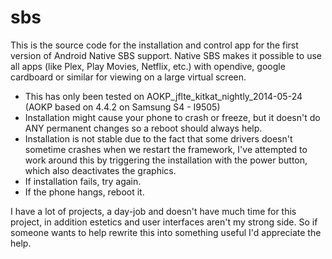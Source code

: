 sbs
===

This is the source code for the installation and control app for the first version of Android Native SBS support. Native SBS makes 
it possible to use all apps (like Plex, Play Movies, Netflix, etc.) with opendive, google cardboard or similar for viewing on a large virtual screen.

- This has only been tested on AOKP_jflte_kitkat_nightly_2014-05-24 (AOKP based on 4.4.2 on Samsung S4 - I9505)
- Installation might cause your phone to crash or freeze, but it doesn't do ANY permanent changes so a reboot should
  always help.
- Installation is not stable due to the fact that some drivers doesn't sometime crashes when we restart the framework, I've attempted
  to work around this by triggering the installation with the power button, which also deactivates the graphics.
- If installation fails, try again.
- If the phone hangs, reboot it.


I have a lot of projects, a day-job and doesn't have much time for this project, in addition estetics and user interfaces aren't my 
strong side. So if someone wants to help rewrite this into something useful I'd appreciate the help.

